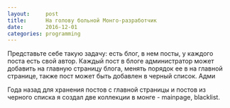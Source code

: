 ```yaml
---
layout:     post
title:      На голову больной Монго-разработчик
date:       2016-12-01
categories: programming
---
```


Представьте себе такую задачу: есть блог, в нем посты, у каждого поста есть свой автор. Каждый пост в блоге администратор может добавить на главную страницу блога, менять порядок ее в на главной странице, также пост может быть добавлен в черный список. Адми

Года назад для хранения постов с главной страницы и постов из черного списка я создал две коллекции в монге - mainpage, blacklist.